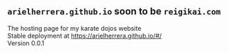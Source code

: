 ## `arielherrera.github.io` soon to be `reigikai.com`
The hosting page for my karate dojos website  
Stable deployment at https://arielherrera.github.io/#/  
Version 0.0.1
